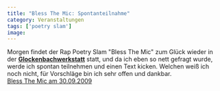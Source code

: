 ```yaml
---
title: "Bless The Mic: Spontanteilnahme"
category: Veranstaltungen
tags: ['poetry slam']
image: 
---
```


Morgen findet der Rap Poetry Slam "Bless The Mic" zum Glück wieder in der [**Glockenbachwerkstatt**](http://www.glockenbachwerkstatt.de) statt, und da ich eben so nett gefragt wurde, werde ich spontan teilnehmen und einen Text kicken. Welchen weiß ich noch nicht, für Vorschläge bin ich sehr offen und dankbar.  
[Bless The Mic am 30.09.2009](http://music.myspace.com/index.cfm?fuseaction=music.showDetails&friendid=408101723&Band_Show_ID=38558319)
